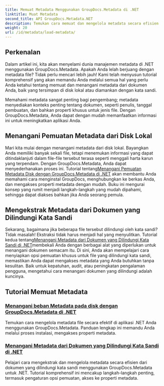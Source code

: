 ```yaml
---
title: Memuat Metadata Menggunakan GroupDocs.Metadata di .NET
linktitle: Muat Metadata
second_title: API GroupDocs.Metadata.NET
description: Temukan cara memuat dan mengelola metadata secara efisien di aplikasi .NET Anda dengan GroupDocs.Metadata.
weight: 20
url: /id/metadata/load-metadata/
---
```

## Perkenalan

Dalam artikel ini, kita akan menyelami dunia manajemen metadata di .NET menggunakan GroupDocs.Metadata. Apakah Anda lelah berjuang dengan metadata file? Tidak perlu mencari lebih jauh! Kami telah menyusun tutorial komprehensif yang akan memandu Anda melalui semua hal yang perlu Anda ketahui tentang memuat dan menangani metadata dari dokumen Anda, baik yang tersimpan di disk lokal atau diamankan dengan kata sandi. 

Memahami metadata sangat penting bagi pengembang; metadata menyediakan konteks penting tentang dokumen, seperti penulis, tanggal pembuatan, dan bahkan properti khusus untuk jenis file. Dengan GroupDocs.Metadata, Anda dapat dengan mudah memanfaatkan informasi ini untuk meningkatkan aplikasi Anda.

## Menangani Pemuatan Metadata dari Disk Lokal
Mari kita mulai dengan menangani metadata dari disk lokal. Bayangkan Anda memiliki banyak sekali file, tetapi menemukan informasi yang dapat ditindaklanjuti dalam file-file tersebut terasa seperti menggali harta karun yang terpendam. Dengan GroupDocs.Metadata, Anda dapat menyederhanakan proses ini. Tutorial tentang[Menangani Pemuatan Metadata Disk dengan GroupDocs.Metadata di .NET](./handling-metadata-local-disk/) akan membantu Anda memahami cara menginstal GroupDocs, menghubungkan ke berkas Anda, dan mengakses properti metadata dengan mudah. Buku ini mengurai konsep yang rumit menjadi langkah-langkah yang mudah dipahami, sehingga dapat diakses bahkan jika Anda seorang pemula.

## Mengekstrak Metadata dari Dokumen yang Dilindungi Kata Sandi
 Sekarang, bagaimana jika beberapa file tersebut dilindungi oleh kata sandi? Tidak masalah! Ekstraksi tidak harus menjadi hal yang menyulitkan. Tutorial kedua tentang[Menangani Metadata dari Dokumen yang Dilindungi Kata Sandi di .NET](./handling-metadata-from-password-protected-document/)membekali Anda dengan berbagai alat yang diperlukan untuk menangani dokumen semacam itu. Di sini, Anda akan mempelajari cara menyiapkan opsi pemuatan khusus untuk file yang dilindungi kata sandi, memastikan Anda dapat mengakses metadata yang Anda butuhkan tanpa kesulitan. Baik untuk kepatuhan, audit, atau peningkatan pengalaman pengguna, mengetahui cara menangani dokumen yang dilindungi adalah kuncinya.

## Tutorial Memuat Metadata
### [Menangani beban Metadata pada disk dengan GroupDocs.Metadata di .NET](./handling-metadata-local-disk/)
Temukan cara mengelola metadata file secara efektif di aplikasi .NET Anda menggunakan GroupDocs.Metadata. Panduan lengkap ini memandu Anda melalui proses instalasi, mengakses properti metadata.
### [Menangani Metadata dari Dokumen yang Dilindungi Kata Sandi di .NET](./handling-metadata-from-password-protected-document/)
Pelajari cara mengekstrak dan mengelola metadata secara efisien dari dokumen yang dilindungi kata sandi menggunakan GroupDocs.Metadata untuk .NET. Tutorial komprehensif ini mencakup langkah-langkah penting, termasuk pengaturan opsi pemuatan, akses ke properti metadata.